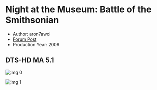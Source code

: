 # Night at the Museum: Battle of the Smithsonian

* Author: aron7awol
* [Forum Post](https://www.avsforum.com/threads/bass-eq-for-filtered-movies.2995212/post-57849326)
* Production Year: 2009

## DTS-HD MA 5.1

![img 0](https://i.imgur.com/gCIqr7w.jpg)

![img 1](https://i.imgur.com/wh1vxPj.jpg)

